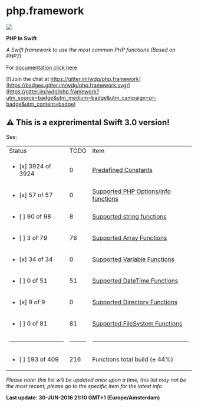 # php.framework

<img src='https://raw.githubusercontent.com/wdg/php.framework/master/PHPFramework/PHPFramework/Assets/phpswift.png'>

**PHP In Swift**

*A Swift framework to use the most common PHP functions (Based on PHP7)*

For <a target='_blank' href='http://wdg.github.io/php.framework/'>documentation click here</a>

[![Join the chat at https://gitter.im/wdg/php.framework](https://badges.gitter.im/wdg/php.framework.svg)](https://gitter.im/wdg/php.framework?utm_source=badge&utm_medium=badge&utm_campaign=pr-badge&utm_content=badge)

## ⚠️ This is a exprerimental Swift 3.0 version!

See:

<table>
<tr><td>Status</td><td>TODO</td><td>Item</td></tr>
<tr><td><ul><li>[x] 3924 of 3924</li></ul></td><td>0</td><td><a target='_blank' href='https://github.com/wdg/php.framework/issues/3'>Predefined Constants</a></td></tr>
<tr><td><ul><li>[x] 57 of 57</li></ul></td><td>0</td><td><a target='_blank' href='https://github.com/wdg/php.framework/issues/2'>Supported PHP Options/info functions</a></td></tr>
<tr><td><ul><li>[ ] 90 of 98</li></ul></td><td>8</td><td><a target='_blank' href='https://github.com/wdg/php.framework/issues/1'>Supported string functions</a></td></tr>
<tr><td><ul><li>[ ] 3 of 79</li></ul></td><td>76</td><td><a target='_blank' href='https://github.com/wdg/php.framework/issues/4'>Supported Array Functions</a></td></tr>
<tr><td><ul><li>[x] 34 of 34</li></ul></td><td>0</td><td><a target='_blank' href='https://github.com/wdg/php.framework/issues/5'>Supported Variable Functions</a></td></tr>
<tr><td><ul><li>[ ] 0 of 51</li></ul></td><td>51</td><td><a target='_blank' href='https://github.com/wdg/php.framework/issues/6'>Supported DateTime Functions</a></td></tr>
<tr><td><ul><li>[x] 9 of 9</li></ul></td><td>0</td><td><a target='_blank' href='https://github.com/wdg/php.framework/issues/7'>Supported Directory Functions</a></td></tr>
<tr><td><ul><li>[ ] 0 of 81</li></ul></td><td>81</td><td><a target='_blank' href='https://github.com/wdg/php.framework/issues/8'>Supported FileSystem Functions</a></td></tr>
<tr><td><hr></td><td><hr></td><td><hr></td></tr>
<tr><td><ul><li>[ ] 193 of 409</li></ul></td><td>216</td><td>Functions total build (± 44%)</td></tr>
</table>

<i>Please note: this list will be updated once upon a time, this list may not be the most recent, please go to the specific item for the latest info</i>

<b>Last update: 30-JUN-2016 21:10 GMT+1 (Europe/Amsterdam)</b>
